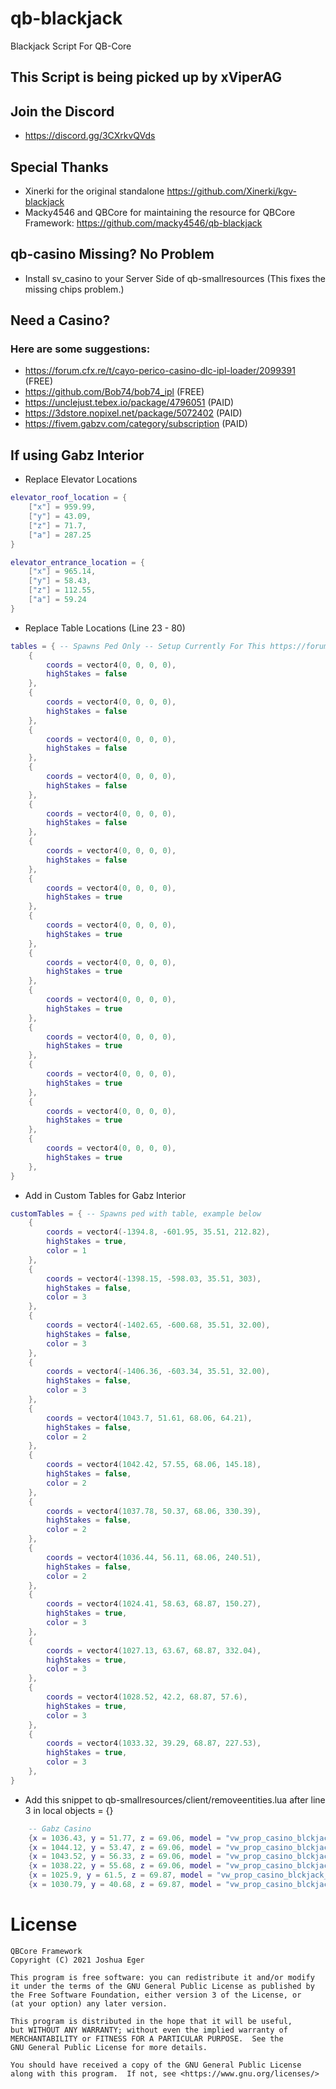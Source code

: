 # qb-blackjack
Blackjack Script For QB-Core

## This Script is being picked up by xViperAG

## Join the Discord

* https://discord.gg/3CXrkvQVds

## Special Thanks

* Xinerki for the original standalone https://github.com/Xinerki/kgv-blackjack
* Macky4546 and QBCore for maintaining the resource for QBCore Framework: https://github.com/macky4546/qb-blackjack

## qb-casino Missing? No Problem

* Install sv_casino to your Server Side of qb-smallresources (This fixes the missing chips problem.)

## Need a Casino?

### Here are some suggestions:

* https://forum.cfx.re/t/cayo-perico-casino-dlc-ipl-loader/2099391 (FREE)
* https://github.com/Bob74/bob74_ipl (FREE)
* https://unclejust.tebex.io/package/4796051 (PAID)
* https://3dstore.nopixel.net/package/5072402 (PAID)
* https://fivem.gabzv.com/category/subscription (PAID)

## If using Gabz Interior

* Replace Elevator Locations

```lua
elevator_roof_location = {
	["x"] = 959.99,
	["y"] = 43.09,
	["z"] = 71.7,
	["a"] = 287.25
}

elevator_entrance_location = {
	["x"] = 965.14,
	["y"] = 58.43,
	["z"] = 112.55,
	["a"] = 59.24
}
```

* Replace Table Locations (Line 23 - 80)

```lua
tables = { -- Spawns Ped Only -- Setup Currently For This https://forum.cfx.re/t/cayo-perico-casino-dlc-ipl-loader/2099391
	{
		coords = vector4(0, 0, 0, 0),
		highStakes = false
	},
	{
		coords = vector4(0, 0, 0, 0),
		highStakes = false
	},
	{
		coords = vector4(0, 0, 0, 0),
		highStakes = false
	},
	{
		coords = vector4(0, 0, 0, 0),
		highStakes = false
	},
	{
		coords = vector4(0, 0, 0, 0),
		highStakes = false
	},
	{
		coords = vector4(0, 0, 0, 0),
		highStakes = false
	},
	{
		coords = vector4(0, 0, 0, 0),
		highStakes = true
	},
	{
		coords = vector4(0, 0, 0, 0),
		highStakes = true
	},
	{
		coords = vector4(0, 0, 0, 0),
		highStakes = true
	},
	{
		coords = vector4(0, 0, 0, 0),
		highStakes = true
	},
	{
		coords = vector4(0, 0, 0, 0),
		highStakes = true
	},
	{
		coords = vector4(0, 0, 0, 0),
		highStakes = true
	},
	{
		coords = vector4(0, 0, 0, 0),
		highStakes = true
	},
	{
		coords = vector4(0, 0, 0, 0),
		highStakes = true
	},
}
```

* Add in Custom Tables for Gabz Interior

```lua
customTables = { -- Spawns ped with table, example below
	{
		coords = vector4(-1394.8, -601.95, 35.51, 212.82),
		highStakes = true,
		color = 1
	},
	{
		coords = vector4(-1398.15, -598.03, 35.51, 303),
		highStakes = false,
		color = 3
	},
	{
		coords = vector4(-1402.65, -600.68, 35.51, 32.00),
		highStakes = false,
		color = 3
	},
	{
		coords = vector4(-1406.36, -603.34, 35.51, 32.00),
		highStakes = false,
		color = 3
	},
	{
		coords = vector4(1043.7, 51.61, 68.06, 64.21),
		highStakes = false,
		color = 2
	},
	{
		coords = vector4(1042.42, 57.55, 68.06, 145.18),
		highStakes = false,
		color = 2
	},
	{
		coords = vector4(1037.78, 50.37, 68.06, 330.39),
		highStakes = false,
		color = 2
	},
	{
		coords = vector4(1036.44, 56.11, 68.06, 240.51),
		highStakes = false,
		color = 2
	},
	{
		coords = vector4(1024.41, 58.63, 68.87, 150.27),
		highStakes = true,
		color = 3
	},
	{
		coords = vector4(1027.13, 63.67, 68.87, 332.04),
		highStakes = true,
		color = 3
	},
	{
		coords = vector4(1028.52, 42.2, 68.87, 57.6),
		highStakes = true,
		color = 3
	},
	{
		coords = vector4(1033.32, 39.29, 68.87, 227.53),
		highStakes = true,
		color = 3
	},
}
```

* Add this snippet to qb-smallresources/client/removeentities.lua after line 3 in local objects = {}

```lua
    -- Gabz Casino
    {x = 1036.43, y = 51.77, z = 69.06, model = "vw_prop_casino_blckjack_01"},
    {x = 1044.12, y = 53.47, z = 69.06, model = "vw_prop_casino_blckjack_01"}, 
    {x = 1043.52, y = 56.33, z = 69.06, model = "vw_prop_casino_blckjack_01"}, 
    {x = 1038.22, y = 55.68, z = 69.06, model = "vw_prop_casino_blckjack_01"},
    {x = 1025.9, y = 61.5, z = 69.87, model = "vw_prop_casino_blckjack_01b"},
    {x = 1030.79, y = 40.68, z = 69.87, model = "vw_prop_casino_blckjack_01b"},
```

# License

    QBCore Framework
    Copyright (C) 2021 Joshua Eger

    This program is free software: you can redistribute it and/or modify
    it under the terms of the GNU General Public License as published by
    the Free Software Foundation, either version 3 of the License, or
    (at your option) any later version.

    This program is distributed in the hope that it will be useful,
    but WITHOUT ANY WARRANTY; without even the implied warranty of
    MERCHANTABILITY or FITNESS FOR A PARTICULAR PURPOSE.  See the
    GNU General Public License for more details.

    You should have received a copy of the GNU General Public License
    along with this program.  If not, see <https://www.gnu.org/licenses/>
